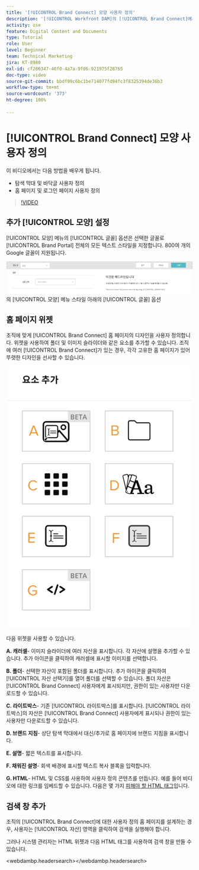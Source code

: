 ```yaml
---
title: '[!UICONTROL Brand Connect] 모양 사용자 정의'
description: '[!UICONTROL Workfront DAM]의 [!UICONTROL Brand Connect]에서 탐색 막대 및 바닥글을 사용자 정의하고 홈 페이지 및 로그인 페이지를 사용자 정의하는 방법을 알아봅니다.'
activity: use
feature: Digital Content and Documents
type: Tutorial
role: User
level: Beginner
team: Technical Marketing
jira: KT-8980
exl-id: cf286347-46f0-4a7a-9f06-921975f28765
doc-type: video
source-git-commit: bbdf99c6bc1be714077fd94fc3f8325394de36b3
workflow-type: tm+mt
source-wordcount: '373'
ht-degree: 100%

---
```


# [!UICONTROL Brand Connect] 모양 사용자 정의

이 비디오에서는 다음 방법을 배우게 됩니다.

* 탐색 막대 및 바닥글 사용자 정의
* 홈 페이지 및 로그인 페이지 사용자 정의

>[!VIDEO](https://video.tv.adobe.com/v/3418779/?quality=12&learn=on&enablevpops=1&captions=kor)

## 추가 [!UICONTROL 모양] 설정

[!UICONTROL 모양] 메뉴의 [!UICONTROL 글꼴] 옵션은 선택한 글꼴로 [!UICONTROL Brand Portal] 전체의 모든 텍스트 스타일을 지정합니다. 800여 개의 Google 글꼴이 지원됩니다.

![[!UICONTROL Brand Portal]](assets/02-brand-connect-appearance-font.png)의 [!UICONTROL 모양] 메뉴 스타일 아래의 [!UICONTROL 글꼴] 옵션

## 홈 페이지 위젯

조직에 맞게 [!UICONTROL Brand Connect] 홈 페이지의 디자인을 사용자 정의합니다. 위젯을 사용하여 폴더 및 이미지 슬라이더와 같은 요소를 추가할 수 있습니다. 조직에 여러 [!UICONTROL Brand Connect]가 있는 경우, 각각 고유한 홈 페이지가 있어 뚜렷한 디자인을 선사할 수 있습니다.

![[!UICONTROL Brand Connect] 홈 페이지의 사용 가능한 위젯 스크린샷](assets/03-brand-connect-home-page-widgets.png)

다음 위젯을 사용할 수 있습니다.

**A. 캐러셀**- 이미지 슬라이더에 여러 자산을 표시합니다. 각 자산에 설명을 추가할 수 있습니다. 추가 아이콘을 클릭하여 캐러셀에 표시할 이미지를 선택합니다.

**B. 폴더**- 선택한 자산이 포함된 폴더를 표시합니다. 추가 아이콘을 클릭하여 [!UICONTROL 자산 선택기]를 열어 폴더를 선택할 수 있습니다. 폴더 자산은 [!UICONTROL Brand Connect] 사용자에게 표시되지만, 권한이 있는 사용자만 다운로드할 수 있습니다.

**C. 라이트박스**- 기존 [!UICONTROL 라이트박스]를 표시합니다. [!UICONTROL 라이트박스]의 자산은 [!UICONTROL Brand Connect] 사용자에게 표시되나 권한이 있는 사용자만 다운로드할 수 있습니다.

**D. 브랜드 지침**- 상단 탐색 막대에서 대신/추가로 홈 페이지에 브랜드 지침을 표시합니다.

**E. 설명**- 짧은 텍스트를 표시합니다.

**F. 채워진 설명**- 회색 배경에 표시할 텍스트 복사 블록을 입력합니다.

**G. HTML**- HTML 및 CSS를 사용하여 사용자 정의 콘텐츠를 만듭니다. 예를 들어 비디오에 대한 링크를 임베드할 수 있습니다. 다음은 몇 가지 [피해야 할 HTML 태그](https://www.damsuccess.com/hc/en-us/articles/206170043-Brand-Connect-Admin-Guide#html)입니다.

## 검색 창 추가

조직의 [!UICONTROL Brand Connect]에 대한 사용자 정의 홈 페이지를 설계하는 경우, 사용자는 [!UICONTROL 자산] 영역을 클릭하여 검색을 실행해야 합니다.

그러나 시스템 관리자는 HTML 위젯과 다음 HTML 태그를 사용하여 검색 창을 만들 수 있습니다.

&lt;webdambp.headersearch>&lt;/webdambp.headersearch>

